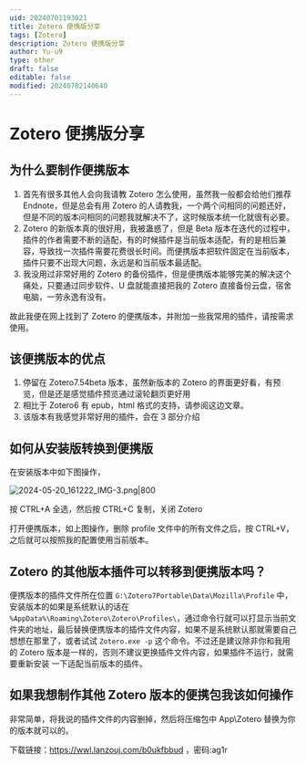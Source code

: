 ```yaml
---
uid: 20240701193021
title: Zotero 便携版分享
tags: [Zotero]
description: Zotero 便携版分享
author: Yu-u9
type: other
draft: false
editable: false
modified: 20240702140640
---
```


# Zotero 便携版分享

## 为什么要制作便携版本

1. 首先有很多其他人会向我请教 Zotero 怎么使用，虽然我一般都会给他们推荐 Endnote，但是总会有用 Zotero 的人请教我，一个两个问相同的问题还好，但是不同的版本问相同的问题我就解决不了，这时候版本统一化就很有必要。
2. Zotero 的新版本真的很好用，我被蛊惑了，但是 Beta 版本在迭代的过程中，插件的作者需要不断的适配，有的时候插件是当前版本适配，有的是相后兼容，导致找一次插件需要花费很长时间。而便携版本把软件固定在当前版本，插件只要不出现大问题，永远是和当前版本最适配。
3. 我没用过非常好用的 Zotero 的备份插件，但是便携版本能够完美的解决这个痛处，只要通过同步软件、U 盘就能直接把我的 Zotero 直接备份云盘，宿舍电脑，一劳永逸有没有。

故此我便在网上找到了 Zotero 的便携版本，并附加一些我常用的插件，请按需求使用。

## 该便携版本的优点

1. 停留在 Zotero7.54beta 版本，虽然新版本的 Zotero 的界面更好看，有预览，但是还是感觉插件预览通过滚轮翻页更好用
2. 相比于 Zotero6 有 epub，html 格式的支持，请参阅这边文章。
3. 该版本有我感觉非常好用的插件，会在 3 部分介绍

## 如何从安装版转换到便携版

在安装版本中如下图操作，

![2024-05-20_161222_IMG-3.png|800](https://cdn.pkmer.cn/images/2024-05-20_161222_IMG-3.png!pkmer)

按 CTRL+A 全选，然后按 CTRL+C 复制，关闭 Zotero

打开便携版本，如上图操作，删除 profile 文件中的所有文件之后，按 CTRL+V，之后就可以按照我的配置使用当前版本。

## Zotero 的其他版本插件可以转移到便携版本吗？

便携版本的插件文件所在位置 `G:\Zotero7Portable\Data\Mozilla\Profile` 中，安装版本的如果是系统默认的话在 `%AppData%\Roaming\Zotero\Zotero\Profiles\`，通过命令行就可以打显示当前文件夹的地址，最后替换便携版本的插件文件内容，如果不是系统默认那就需要自己想想在那里了，或者试试 `Zotero.exe -p` 这个命令。不过还是建议除非你和我用的 Zotero 版本是一样的，否则不建议更换插件文件内容，如果插件不运行，就需要重新安装 一下适配当前版本的插件。

## 如果我想制作其他 Zotero 版本的便携包我该如何操作

非常简单，将我说的插件文件的内容删掉，然后将压缩包中 App\Zotero 替换为你的版本就可以的。

下载链接：<https://wwl.lanzouj.com/b0ukfbbud> ，密码:ag1r